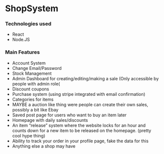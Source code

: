 # ShopSystem

### Technologies used
* React
* Node.JS

### Main Features
* Account System
* Change Email/Password
* Stock Management
* Admin Dashboard for creating/editing/making a sale (Only accessible by people with admin role(
* Discount coupons
* Purchase system (using stripe integrated with email confirmation)
* Categories for items
* MAYBE a auction like thing were people can create their own sales, possibly a bit like Ebay
* Saved post page for users who want to buy an item later
* Homepage with daily sales/discounts
* An item “release” system where the website locks for an hour and counts down for a new item to be released on the homepage. (pretty cool hype thing)
* Ability to track your order in your profile page, fake the data for this
* Anything else a shop may have

